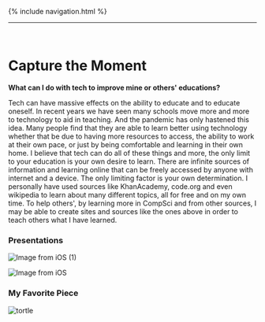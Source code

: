 {% include navigation.html %}

___

<br>

# Capture the Moment

**What can I do with tech to improve mine or others' educations?**

Tech can have massive effects on the ability to educate and to educate oneself. In recent years we have seen many schools move more and more to technology to aid in teaching. And the pandemic has only hastened this idea. Many people find that they are able to learn better using technology whether that be due to having more resources to access, the ability to work at their own pace, or just by being comfortable and learning in their own home. I believe that tech can do all of these things and more, the only limit to your education is your own desire to learn. There are infinite sources of information and learning online that can be freely accessed by anyone with internet and a device. The only limiting factor is your own determination. I personally have used sources like KhanAcademy, code.org and even wikipedia to learn about many different topics, all for free and on my own time. To help others', by learning more in CompSci and from other sources, I may be able to create sites and sources like the ones above in order to teach others what I have learned.

### Presentations

![Image from iOS (1)](https://user-images.githubusercontent.com/89219634/158682147-1df9f38f-1c0a-43f7-ab2c-fc74d7e6d835.jpg)

![Image from iOS](https://user-images.githubusercontent.com/89219634/158682194-340f01c2-0dd1-48e7-9ace-f4260fcfb956.jpg)

### My Favorite Piece

![tortle](https://user-images.githubusercontent.com/89219634/158680967-70b10aba-f3f3-4728-8c6d-7e173cd78371.jpg)


